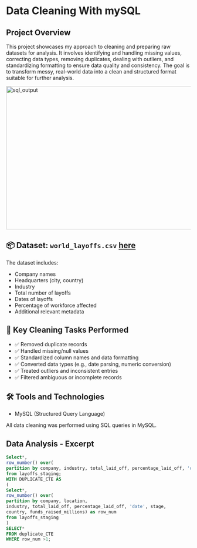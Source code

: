 # Data Cleaning With mySQL

## Project Overview
This project showcases my approach to cleaning and preparing raw datasets for analysis. It involves identifying and handling missing values, correcting data types, removing duplicates, dealing with outliers, and standardizing formatting to ensure data quality and consistency. The goal is to transform messy, real-world data into a clean and structured format suitable for further analysis.


<img width="1732" height="390" alt="sql_output" src="https://github.com/user-attachments/assets/6394054d-3d2e-423d-925e-9b8f65c3b369" />

## 📦 Dataset: `world_layoffs.csv` [here](kaggle.com)

The dataset includes:
- Company names
- Headquarters (city, country)
- Industry
- Total number of layoffs
- Dates of layoffs
- Percentage of workforce affected
- Additional relevant metadata

## 🧼 Key Cleaning Tasks Performed

- ✅ Removed duplicate records
- ✅ Handled missing/null values
- ✅ Standardized column names and data formatting
- ✅ Converted data types (e.g., date parsing, numeric conversion)
- ✅ Treated outliers and inconsistent entries
- ✅ Filtered ambiguous or incomplete records


## 🛠️ Tools and Technologies

- MySQL (Structured Query Language)

All data cleaning was performed using SQL queries in MySQL.

## Data Analysis - Excerpt
```SQL
Select*,
row_number() over(
partition by company, industry, total_laid_off, percentage_laid_off, 'date') as row_num
from layoffs_staging;
WITH DUPLICATE_CTE AS
(
Select*,
row_number() over(
partition by company, location, 
industry, total_laid_off, percentage_laid_off, 'date', stage, 
country, funds_raised_millions) as row_num
from layoffs_staging
)
SELECT*
FROM duplicate_CTE
WHERE row_num >1;
```
